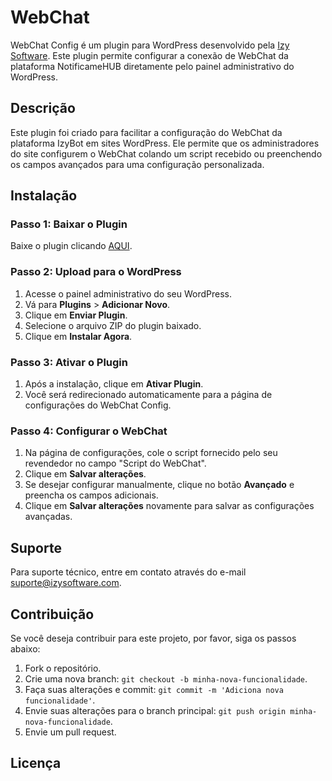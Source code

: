 # WebChat

WebChat Config é um plugin para WordPress desenvolvido pela [Izy Software](https://izysoftware.com). Este plugin permite configurar a conexão de WebChat da plataforma NotificameHUB diretamente pelo painel administrativo do WordPress.

## Descrição

Este plugin foi criado para facilitar a configuração do WebChat da plataforma IzyBot em sites WordPress. Ele permite que os administradores do site configurem o WebChat colando um script recebido ou preenchendo os campos avançados para uma configuração personalizada.


## Instalação

### Passo 1: Baixar o Plugin

Baixe o plugin clicando [AQUI](https://github.com/Izy-Software/Plugin-WebChat/releases/download/v.1.0.1/webchat.zip).

### Passo 2: Upload para o WordPress

1. Acesse o painel administrativo do seu WordPress.
2. Vá para **Plugins** > **Adicionar Novo**.
3. Clique em **Enviar Plugin**.
4. Selecione o arquivo ZIP do plugin baixado.
5. Clique em **Instalar Agora**.

### Passo 3: Ativar o Plugin

1. Após a instalação, clique em **Ativar Plugin**.
2. Você será redirecionado automaticamente para a página de configurações do WebChat Config.

### Passo 4: Configurar o WebChat

1. Na página de configurações, cole o script fornecido pelo seu revendedor no campo "Script do WebChat".
2. Clique em **Salvar alterações**.
3. Se desejar configurar manualmente, clique no botão **Avançado** e preencha os campos adicionais.
4. Clique em **Salvar alterações** novamente para salvar as configurações avançadas.

## Suporte

Para suporte técnico, entre em contato através do e-mail suporte@izysoftware.com.

## Contribuição

Se você deseja contribuir para este projeto, por favor, siga os passos abaixo:

1. Fork o repositório.
2. Crie uma nova branch: `git checkout -b minha-nova-funcionalidade`.
3. Faça suas alterações e commit: `git commit -m 'Adiciona nova funcionalidade'`.
4. Envie suas alterações para o branch principal: `git push origin minha-nova-funcionalidade`.
5. Envie um pull request.

## Licença


